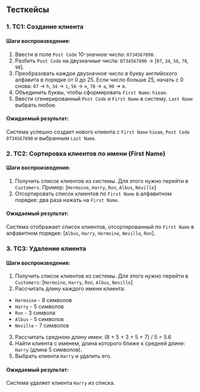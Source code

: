 ## Тесткейсы

### 1. TC1: Создание клиента

#### Шаги воспроизведения: 
1. Ввести в поле `Post Code` 10-значное число: `0734567890`.
2. Разбить `Post Code` на двузначные числа: `0734567890` -> [`07`, `34`, `56`, `78`, `90`].
3. Преобразовать каждое двузначное число в букву английского алфавита в порядке от 0 до 25. Если число больше 25, начать с 0 снова:
`07` -> `h`, `34` -> `i`, `56` -> `e`, `78` -> `a`, `90` -> `m`.
4. Объединить буквы, чтобы сформировать `First Name`: `hieam`.
5. Ввести сгенерированный `Post Code` и `First Name` в систему. `Last Name` выбрать любое.
#### Ожидаемый результат: 
Система успешно создает нового клиента с `First Name` `hieam`, `Post Code` `0734567890` и выбранным `Last Name`.

### 2. TC2: Сортировка клиентов по имени (First Name)

#### Шаги воспроизведения:
1. Получить список клиентов из системы. Для этого нужно перейти в `Customers`. Пример: [`Hermoine`, `Harry`, `Ron`, `Albus`, `Neville`]
2. Отсортировать список клиентов по `First Name` в алфавитном порядке: два раза нажать на `First Name`.
#### Ожидаемый результат: 
Система отображает список клиентов, отсортированный по `First Name` в алфавитном порядке: [`Albus`, `Harry`, `Hermoine`, `Neville`, `Ron`].

### 3. TC3: Удаление клиента

#### Шаги воспроизведения:
1. Получить список клиентов из системы. Для этого нужно перейти в `Customers`: [`Hermoine`, `Harry`, `Ron`, `Albus`, `Neville`]
2. Рассчитать длину каждого имени клиента:
* `Hermoine` - 8 символов
* `Harry` - 5 символов
* `Ron` - 3 символа
* `Albus` - 5 символов
* `Neville` - 7 символов
3. Рассчитать среднюю длину имен: (8 + 5 + 3 + 5 + 7) / 5 = 5.6
4. Найти клиента с именем, длина которого ближе к средней длине: `Harry` (длина 5 символов).
5. Выбрать клиента `Harry` и удалить его.
#### Ожидаемый результат: 
Система удаляет клиента `Harry` из списка.